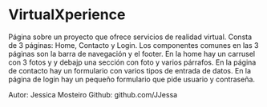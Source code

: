 # VirtualXperience
Página sobre un proyecto que ofrece servicios de realidad virtual.
Consta de 3 páginas: Home, Contacto y Login.
Los componentes comunes en las 3 páginas son la barra de navegación y el footer.
En la home hay un carrusel con 3 fotos y y debajp una sección con foto y varios párrafos.
En la página de contacto hay un formulario con varios tipos de entrada de datos.
En la página de login hay un pequeño formulario que pide usuario y contraseña.

Autor: Jessica Mosteiro
Github: github.com/JJessa

